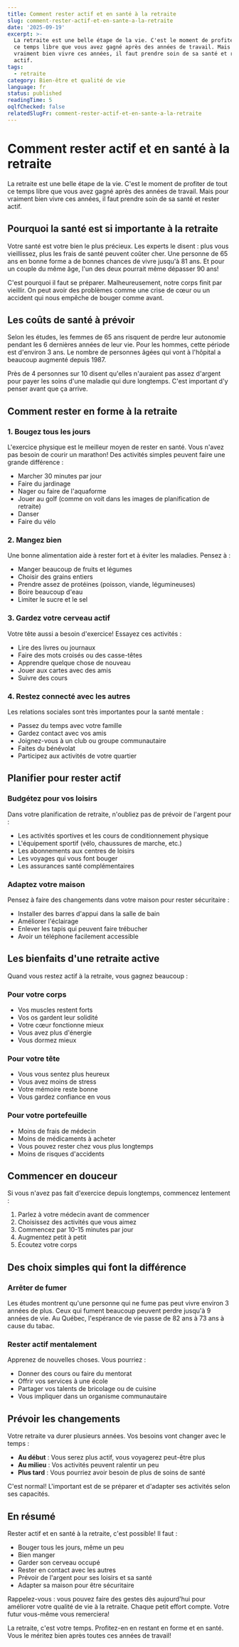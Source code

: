 ```yaml
---
title: Comment rester actif et en santé à la retraite
slug: comment-rester-actif-et-en-sante-a-la-retraite
date: '2025-09-19'
excerpt: >-
  La retraite est une belle étape de la vie. C'est le moment de profiter de tout
  ce temps libre que vous avez gagné après des années de travail. Mais pour
  vraiment bien vivre ces années, il faut prendre soin de sa santé et rester
  actif.
tags:
  - retraite
category: Bien-être et qualité de vie
language: fr
status: published
readingTime: 5
oqlfChecked: false
relatedSlugFr: comment-rester-actif-et-en-sante-a-la-retraite
---
```

# Comment rester actif et en santé à la retraite

La retraite est une belle étape de la vie. C'est le moment de profiter de tout ce temps libre que vous avez gagné après des années de travail. Mais pour vraiment bien vivre ces années, il faut prendre soin de sa santé et rester actif.

## Pourquoi la santé est si importante à la retraite

Votre santé est votre bien le plus précieux. Les experts le disent : plus vous vieillissez, plus les frais de santé peuvent coûter cher. Une personne de 65 ans en bonne forme a de bonnes chances de vivre jusqu'à 81 ans. Et pour un couple du même âge, l'un des deux pourrait même dépasser 90 ans!

C'est pourquoi il faut se préparer. Malheureusement, notre corps finit par vieillir. On peut avoir des problèmes comme une crise de cœur ou un accident qui nous empêche de bouger comme avant.

## Les coûts de santé à prévoir

Selon les études, les femmes de 65 ans risquent de perdre leur autonomie pendant les 6 dernières années de leur vie. Pour les hommes, cette période est d'environ 3 ans. Le nombre de personnes âgées qui vont à l'hôpital a beaucoup augmenté depuis 1987.

Près de 4 personnes sur 10 disent qu'elles n'auraient pas assez d'argent pour payer les soins d'une maladie qui dure longtemps. C'est important d'y penser avant que ça arrive.

## Comment rester en forme à la retraite

### 1. Bougez tous les jours

L'exercice physique est le meilleur moyen de rester en santé. Vous n'avez pas besoin de courir un marathon! Des activités simples peuvent faire une grande différence :

- Marcher 30 minutes par jour
- Faire du jardinage
- Nager ou faire de l'aquaforme
- Jouer au golf (comme on voit dans les images de planification de retraite)
- Danser
- Faire du vélo

### 2. Mangez bien

Une bonne alimentation aide à rester fort et à éviter les maladies. Pensez à :

- Manger beaucoup de fruits et légumes
- Choisir des grains entiers
- Prendre assez de protéines (poisson, viande, légumineuses)
- Boire beaucoup d'eau
- Limiter le sucre et le sel

### 3. Gardez votre cerveau actif

Votre tête aussi a besoin d'exercice! Essayez ces activités :

- Lire des livres ou journaux
- Faire des mots croisés ou des casse-têtes
- Apprendre quelque chose de nouveau
- Jouer aux cartes avec des amis
- Suivre des cours

### 4. Restez connecté avec les autres

Les relations sociales sont très importantes pour la santé mentale :

- Passez du temps avec votre famille
- Gardez contact avec vos amis
- Joignez-vous à un club ou groupe communautaire
- Faites du bénévolat
- Participez aux activités de votre quartier

## Planifier pour rester actif

### Budgétez pour vos loisirs

Dans votre planification de retraite, n'oubliez pas de prévoir de l'argent pour :

- Les activités sportives et les cours de conditionnement physique
- L'équipement sportif (vélo, chaussures de marche, etc.)
- Les abonnements aux centres de loisirs
- Les voyages qui vous font bouger
- Les assurances santé complémentaires

### Adaptez votre maison

Pensez à faire des changements dans votre maison pour rester sécuritaire :

- Installer des barres d'appui dans la salle de bain
- Améliorer l'éclairage
- Enlever les tapis qui peuvent faire trébucher
- Avoir un téléphone facilement accessible

## Les bienfaits d'une retraite active

Quand vous restez actif à la retraite, vous gagnez beaucoup :

### Pour votre corps
- Vos muscles restent forts
- Vos os gardent leur solidité
- Votre cœur fonctionne mieux
- Vous avez plus d'énergie
- Vous dormez mieux

### Pour votre tête
- Vous vous sentez plus heureux
- Vous avez moins de stress
- Votre mémoire reste bonne
- Vous gardez confiance en vous

### Pour votre portefeuille
- Moins de frais de médecin
- Moins de médicaments à acheter
- Vous pouvez rester chez vous plus longtemps
- Moins de risques d'accidents

## Commencer en douceur

Si vous n'avez pas fait d'exercice depuis longtemps, commencez lentement :

1. Parlez à votre médecin avant de commencer
2. Choisissez des activités que vous aimez
3. Commencez par 10-15 minutes par jour
4. Augmentez petit à petit
5. Écoutez votre corps

## Des choix simples qui font la différence

### Arrêter de fumer
Les études montrent qu'une personne qui ne fume pas peut vivre environ 3 années de plus. Ceux qui fument beaucoup peuvent perdre jusqu'à 9 années de vie. Au Québec, l'espérance de vie passe de 82 ans à 73 ans à cause du tabac.

### Rester actif mentalement
Apprenez de nouvelles choses. Vous pourriez :
- Donner des cours ou faire du mentorat
- Offrir vos services à une école
- Partager vos talents de bricolage ou de cuisine
- Vous impliquer dans un organisme communautaire

## Prévoir les changements

Votre retraite va durer plusieurs années. Vos besoins vont changer avec le temps :

- **Au début** : Vous serez plus actif, vous voyagerez peut-être plus
- **Au milieu** : Vos activités peuvent ralentir un peu
- **Plus tard** : Vous pourriez avoir besoin de plus de soins de santé

C'est normal! L'important est de se préparer et d'adapter ses activités selon ses capacités.

## En résumé

Rester actif et en santé à la retraite, c'est possible! Il faut :

- Bouger tous les jours, même un peu
- Bien manger
- Garder son cerveau occupé
- Rester en contact avec les autres
- Prévoir de l'argent pour ses loisirs et sa santé
- Adapter sa maison pour être sécuritaire

Rappelez-vous : vous pouvez faire des gestes dès aujourd'hui pour améliorer votre qualité de vie à la retraite. Chaque petit effort compte. Votre futur vous-même vous remerciera!

La retraite, c'est votre temps. Profitez-en en restant en forme et en santé. Vous le méritez bien après toutes ces années de travail!
